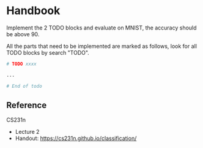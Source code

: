 # Handbook

Implement the 2 TODO blocks and evaluate on MNIST, the accuracy should be above 90.

All the parts that need to be implemented are marked as follows, 
look for all TODO blocks by search "TODO".

```Python
# TODO xxxx

...

# End of todo
```

## Reference

CS231n
* Lecture 2
* Handout: <https://cs231n.github.io/classification/>
